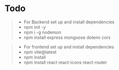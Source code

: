 # Todo
> * For Backend set up and install dependencies
> * npm init -y
> * npm i -g nodemon
> * npm install express mongoose dotenv cors

> * For frontend set up and install dependencies
> * npm vite@latest
> * npm install 
> * npm install react react-icons react-router 
